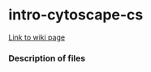 # intro-cytoscape-cs
[Link to wiki page](https://github.com/gladstone-institutes/Bioinformatics-Workshops/wiki/Introduction-to-Cytoscape-and-Network-Biology-for-Computer-Scientists)

### Description of files
